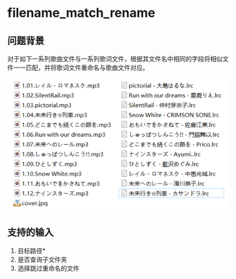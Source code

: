 # filename_match_rename
## 问题背景
对于如下一系列歌曲文件与一系列歌词文件，根据其文件名中相同的字段将相似文件一一匹配，并将歌词文件重命名与歌曲文件对应。  

![sample](img/sample.png)

## 支持的输入
1. 目标路径*
2. 是否查询子文件夹
3. 选择跳过重命名的文件
